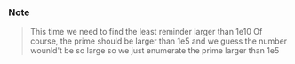 ### Note 
> This time we need to find the least reminder larger than 1e10
> Of course, the prime should be larger than 1e5 and we guess the number wounld't be so large 
> so we just enumerate the prime larger than 1e5
